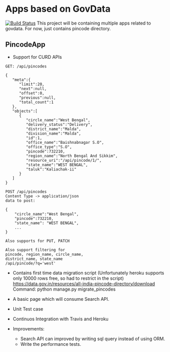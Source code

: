 # Apps based on GovData
[![Build Status](https://travis-ci.org/anuragjain67/govdata.svg?branch=master)](https://travis-ci.org/anuragjain67/govdata)
This project will be containing multiple apps related to govdata. For now, just contains pincode directory.

## PincodeApp
* Support for CURD APIs

```
GET: /api/pincodes

{
   "meta":{
      "limit":20,
      "next":null,
      "offset":0,
      "previous":null,
      "total_count":1
   },
   "objects":[
      {
         "circle_name":"West Bengal",
         "delivery_status":"Delivery",
         "district_name":"Malda",
         "division_name":"Malda",
         "id":1,
         "office_name":"Baishnabnagar S.O",
         "office_type":"S.O",
         "pincode":732210,
         "region_name":"North Bengal And Sikkim",
         "resource_uri":"/api/pincode/1/",
         "state_name":"WEST BENGAL",
         "taluk":"Kaliachak-ii"
      }
   ]
}

POST /api/pincodes
Content Type -> application/json
data to post:

{
    "circle_name":"West Bengal",
    "pincode":732210,
    "state_name": "WEST BENGAL",
    ...
}

Also supports for PUT, PATCH

Also support filtering for 
pincode, region_name, circle_name,
district_name, state_name
/api/pincode/?q='west'
```

* Contains first time data migration script (Unfortunately heroku supports only 10000 rows free, so had to restrict in the script)
https://data.gov.in/resources/all-india-pincode-directory/download
Command: python manage.py migrate_pincodes

* A basic page which will consume Search API.

* Unit Test case

* Continuos Integration with Travis and Heroku

* Improvements:
   * Search API can improved by writing sql query instead of using ORM. 
   * Write the performance tests.
